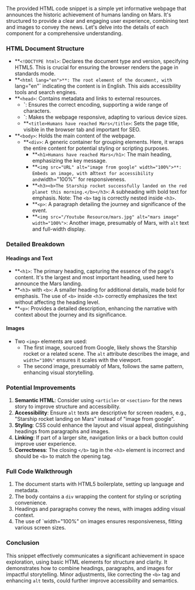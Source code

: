 The provided HTML code snippet is a simple yet informative webpage that announces the historic achievement of humans landing on Mars. It's structured to provide a clear and engaging user experience, combining text and images to convey the news. Let's delve into the details of each component for a comprehensive understanding.

### HTML Document Structure

-   \*\*`<!DOCTYPE html>`: Declares the document type and version, specifying HTML5. This is crucial for ensuring the browser renders the page in standards mode.
-   **`<html lang="en">**: The root element of the document, with `lang="en"` indicating the content is in English. This aids accessibility tools and search engines.
-   \*\*`<head>`: Contains metadata and links to external resources.
    -   **`<meta charset="UTF-8">**: Ensures the correct encoding, supporting a wide range of characters.
    -   **`<meta name="viewport" content="width=device-width, initial-scale=1.0">**: Makes the webpage responsive, adapting to various device sizes.
    -   \*\*`<title>Humans have reached Mars</title>`: Sets the page title, visible in the browser tab and important for SEO.
-   \*\*`<body>`: Holds the main content of the webpage.
    -   \*\*`<div>`: A generic container for grouping elements. Here, it wraps the entire content for potential styling or scripting purposes.
        -   \*\*`<h1>Humans have reached Mars</h1>`: The main heading, emphasizing the key message.
        -   **`<img src="URL" alt="image from google" width="100%">**: Embeds an image, with `alt` text for accessibility and `width="100%"` for responsiveness.
        -   \*\*`<h3><b>The Starship rocket successfully landed on the red planet this morning.</b></h3>`: A subheading with bold text for emphasis. Note: The `<b>` tag is correctly nested inside `<h3>`.
        -   \*\*`<p>`: A paragraph detailing the journey and significance of the event.
        -   \*\*`<img src="/Youtube Resource/mars.jpg" alt="mars image" width="100%">`: Another image, presumably of Mars, with `alt` text and full-width display.

### Detailed Breakdown

#### Headings and Text

-   \*\*`<h1>`: The primary heading, capturing the essence of the page's content. It's the largest and most important heading, used here to announce the Mars landing.
-   \*\*`<h3>` with `<b>`: A smaller heading for additional details, made bold for emphasis. The use of `<b>` inside `<h3>` correctly emphasizes the text without affecting the heading level.
-   \*\*`<p>`: Provides a detailed description, enhancing the narrative with context about the journey and its significance.

#### Images

-   Two `<img>` elements are used:
    -   The first image, sourced from Google, likely shows the Starship rocket or a related scene. The `alt` attribute describes the image, and `width="100%"` ensures it scales with the viewport.
    -   The second image, presumably of Mars, follows the same pattern, enhancing visual storytelling.

### Potential Improvements

1. **Semantic HTML**: Consider using `<article>` or `<section>` for the news story to improve structure and accessibility.
2. **Accessibility**: Ensure `alt` texts are descriptive for screen readers, e.g., "Starship rocket landing on Mars" instead of "image from google".
3. **Styling**: CSS could enhance the layout and visual appeal, distinguishing headings from paragraphs and images.
4. **Linking**: If part of a larger site, navigation links or a back button could improve user experience.
5. **Correctness**: The closing `</b>` tag in the `<h3>` element is incorrect and should be `<b>` to match the opening tag.

### Full Code Walkthrough

1. The document starts with HTML5 boilerplate, setting up language and metadata.
2. The body contains a `div` wrapping the content for styling or scripting convenience.
3. Headings and paragraphs convey the news, with images adding visual context.
4. The use of `width="100%" on images ensures responsiveness, fitting various screen sizes.

### Conclusion

This snippet effectively communicates a significant achievement in space exploration, using basic HTML elements for structure and clarity. It demonstrates how to combine headings, paragraphs, and images for impactful storytelling. Minor adjustments, like correcting the `<b>` tag and enhancing `alt` texts, could further improve accessibility and semantics.
